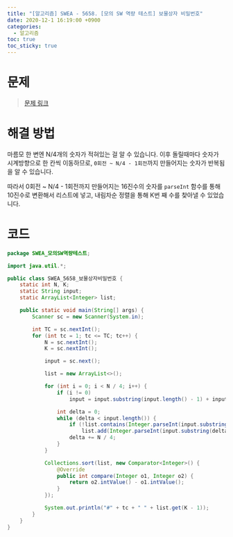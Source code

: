 ```yaml
---
title: "[알고리즘] SWEA - 5658. [모의 SW 역량 테스트] 보물상자 비밀번호"
date: 2020-12-1 16:19:00 +0900
categories:
  - 알고리즘
toc: true
toc_sticky: true
---
```


# 문제

> [문제 링크](https://swexpertacademy.com/main/code/problem/problemDetail.do?contestProbId=AWXRUN9KfZ8DFAUo&categoryId=AWXRUN9KfZ8DFAUo&categoryType=CODE)

# 해결 방법

마름모 한 변엔 N/4개의 숫자가 적혀있는 걸 알 수 있습니다. 이후 돌릴때마다 숫자가 시계방향으로 한 칸씩 이동하므로, `0회전 ~ N/4 - 1회전`까지 만들어지는 숫자가 반복됨을 알 수 있습니다.

따라서 0회전 ~ N/4 - 1회전까지 만들어지는 16진수의 숫자를 `parseInt` 함수를 통해 10진수로 변환해서 리스트에 넣고, 내림차순 정렬을 통해 K번 째 수를 찾아낼 수 있었습니다.

# 코드

```java
package SWEA_모의SW역량테스트;

import java.util.*;

public class SWEA_5658_보물상자비밀번호 {
    static int N, K;
    static String input;
    static ArrayList<Integer> list;

    public static void main(String[] args) {
        Scanner sc = new Scanner(System.in);

        int TC = sc.nextInt();
        for (int tc = 1; tc <= TC; tc++) {
            N = sc.nextInt();
            K = sc.nextInt();

            input = sc.next();

            list = new ArrayList<>();

            for (int i = 0; i < N / 4; i++) {
                if (i != 0)
                    input = input.substring(input.length() - 1) + input.substring(0, input.length() - 1);

                int delta = 0;
                while (delta < input.length()) {
                    if (!list.contains(Integer.parseInt(input.substring(delta, delta + N / 4), 16)))
                        list.add(Integer.parseInt(input.substring(delta, delta + N / 4), 16));
                    delta += N / 4;
                }
            }

            Collections.sort(list, new Comparator<Integer>() {
                @Override
                public int compare(Integer o1, Integer o2) {
                    return o2.intValue() - o1.intValue();
                }
            });

            System.out.println("#" + tc + " " + list.get(K - 1));
        }
    }
}
```